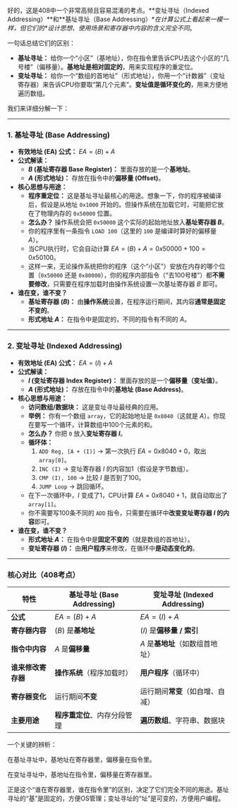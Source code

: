 好的，这是408中一个非常高频且容易混淆的考点。**变址寻址（Indexed Addressing）\**和\**基址寻址（Base Addressing）\**在计算公式上看起来一模一样，但它们的\**设计思想、使用场景和寄存器中内容的含义完全不同**。

一句话总结它们的区别：

- **基址寻址：** 给你一个“小区”（基地址），你在指令里告诉CPU去这个小区的“几号楼”（偏移量）。**基地址是相对固定的**，用来实现程序的重定位。
- **变址寻址：** 给你一个“数组的首地址”（形式地址），你用一个“计数器”（变址寄存器）来告诉CPU你要取“第几个元素”。**变址值是循环变化的**，用来方便地遍历数组。

我们来详细分解一下：

------



### **1. 基址寻址 (Base Addressing)**



- **有效地址 (EA) 公式：** $EA = (B) + A$
- **公式解读：**
  - **$B$ (基址寄存器 Base Register)：** 里面存放的是一个**基地址**。
  - **$A$ (形式地址)：** 存放在指令中的**偏移量 (Offset)**。
- **核心思想与用途：**
  - **程序重定位：** 这是基址寻址最核心的用途。想象一下，你的程序被编译后，假设是从地址 `0x1000` 开始的。但操作系统在加载它时，可能把它放在了物理内存的 `0x50000` 位置。
  - **怎么办？** 操作系统会把 `0x50000` 这个实际的起始地址放入**基址寄存器 $B$**。
  - 你的程序里有一条指令 `LOAD 100`（这里的 `100` 是编译时算好的偏移量 $A$）。
  - 当CPU执行时，它会自动计算 $EA = (B) + A = 0x50000 + 100 = 0x50100$。
  - 这样一来，无论操作系统把你的程序（这个“小区”）安放在内存的哪个位置（`0x50000` 还是 `0x80000`），你的程序内部指令（“去100号楼”）都**不需要修改**，只需要在程序加载时由操作系统设置一次基址寄存器 $B$ 即可。
- **谁在变，谁不变？**
  - **基址寄存器 $(B)$：** 由**操作系统**设置，在程序运行期间，其内容**通常是固定不变的**。
  - **形式地址 $A$：** 在指令中是固定的，不同的指令有不同的 $A$。

------



### **2. 变址寻址 (Indexed Addressing)**



- **有效地址 (EA) 公式：** $EA = (I) + A$
- **公式解读：**
  - **$I$ (变址寄存器 Index Register)：** 里面存放的是一个**偏移量（变址值）**。
  - **$A$ (形式地址)：** 存放在指令中的**基地址 (Base Address)**。
- **核心思想与用途：**
  - **访问数组/数据块：** 这是变址寻址最经典的应用。
  - **举例：** 你有一个数组 `array`，它的起始地址是 `0x8040`（这就是 $A$）。你现在要写一个循环，计算数组中100个元素的和。
  - **怎么办？** 你把 `0` 放入**变址寄存器 $I$**。
  - **循环体：**
    1. `ADD Reg, [A + (I)]` -> 第一次执行 $EA = 0x8040 + 0$，取出 `array[0]`。
    2. `INC (I)` -> 变址寄存器 $I$ 的内容加1（假设是字节数组）。
    3. `CMP (I), 100` -> 比较 $I$ 是否到了100。
    4. `JUMP Loop` -> 跳回循环。
  - 在下一次循环中，$I$ 变成了1，CPU计算 $EA = 0x8040 + 1$，就自动取出了 `array[1]`。
  - 你不需要写100条不同的 `ADD` 指令，只需要在循环中**改变变址寄存器 $I$ 的内容**即可。
- **谁在变，谁不变？**
  - **形式地址 $A$：** 在指令中是**固定不变的**（就是数组的首地址）。
  - **变址寄存器 $(I)$：** 由**用户程序**来修改，在循环中**是动态变化的**。

------



### **核心对比（408考点）**



| **特性**           | **基址寻址 (Base Addressing)** | **变址寻址 (Indexed Addressing)** |
| ------------------ | ------------------------------ | --------------------------------- |
| **公式**           | $EA = (B) + A$                 | $EA = (I) + A$                    |
| **寄存器内容**     | $(B)$ 是**基地址**             | $(I)$ 是**偏移量 / 索引**         |
| **指令中内容**     | $A$ 是**偏移量**               | $A$ 是**基地址**（如数组首地址）  |
| **谁来修改寄存器** | **操作系统**（程序加载时）     | **用户程序**（循环中）            |
| **寄存器变化**     | 运行期间**不变**               | 运行期间**常变**（如自增、自减）  |
| **主要用途**       | **程序重定位**、内存分段管理   | **遍历数组**、字符串、数据块      |

一个关键的辨析：

在基址寻址中，基地址在寄存器里，偏移量在指令里。

在变址寻址中，基地址在指令里，偏移量在寄存器里。

正是这个“谁在寄存器里，谁在指令里”的区别，决定了它们完全不同的用途。基址寻址的“基”是固定的，方便OS管理；变址寻址的“址”是可变的，方便用户编程。